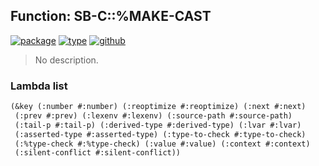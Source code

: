 ## Function: SB-C::%MAKE-CAST
[![package](https://img.shields.io/badge/Package-SB--C-5f9ea0.svg?style=social&colorA=999999)](../) [![type](https://img.shields.io/badge/Type-Function-5f9ea0.svg?style=social&colorA=999999)](../#function) [![github](https://img.shields.io/badge/GitHub-View_the_source-5f9ea0.svg?style=social&colorA=999999&logo=github)](https://github.com/sbcl/sbcl/blob/master/src/compiler/node.lisp/) 

> No description.

### Lambda list
```cl
(&key (:number #:number) (:reoptimize #:reoptimize) (:next #:next)
 (:prev #:prev) (:lexenv #:lexenv) (:source-path #:source-path)
 (:tail-p #:tail-p) (:derived-type #:derived-type) (:lvar #:lvar)
 (:asserted-type #:asserted-type) (:type-to-check #:type-to-check)
 (:%type-check #:%type-check) (:value #:value) (:context #:context)
 (:silent-conflict #:silent-conflict))
```
